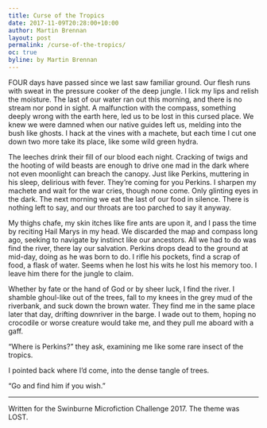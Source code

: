 ```yaml
---
title: Curse of the Tropics
date: 2017-11-09T20:28:00+10:00
author: Martin Brennan
layout: post
permalink: /curse-of-the-tropics/
oc: true
byline: by Martin Brennan
---
```


<span class="first-letter">F</span>OUR days have passed since we last saw familiar ground. Our flesh runs with sweat in the pressure cooker of the deep jungle. I lick my lips and relish the moisture. The last of our water ran out this morning, and there is no stream nor pond in sight. A malfunction with the compass, something deeply wrong with the earth here, led us to be lost in this cursed place. We knew we were damned when our native guides left us, melding into the bush like ghosts. I hack at the vines with a machete, but each time I cut one down two more take its place, like some wild green hydra.

The leeches drink their fill of our blood each night. Cracking of twigs and the hooting of wild beasts are enough to drive one mad in the dark where not even moonlight can breach the canopy. Just like Perkins, muttering in his sleep, delirious with fever. They’re coming for you Perkins. I sharpen my machete and wait for the war cries, though none come. Only glinting eyes in the dark. The next morning we eat the last of our food in silence. There is nothing left to say, and our throats are too parched to say it anyway.

My thighs chafe, my skin itches like fire ants are upon it, and I pass the time by reciting Hail Marys in my head. We discarded the map and compass long ago, seeking to navigate by instinct like our ancestors. All we had to do was find the river, there lay our salvation. Perkins drops dead to the ground at mid-day, doing as he was born to do. I rifle his pockets, find a scrap of food, a flask of water. Seems when he lost his wits he lost his memory too. I leave him there for the jungle to claim.

Whether by fate or the hand of God or by sheer luck, I find the river. I shamble ghoul-like out of the trees, fall to my knees in the grey mud of the riverbank, and suck down the brown water. They find me in the same place later that day, drifting downriver in the barge. I wade out to them, hoping no crocodile or worse creature would take me, and they pull me aboard with a gaff.

“Where is Perkins?” they ask, examining me like some rare insect of the tropics.

I pointed back where I’d come, into the dense tangle of trees.

“Go and find him if you wish.”

<hr />

Written for the Swinburne Microfiction Challenge 2017. The theme was LOST.